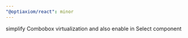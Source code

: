 ```yaml
---
"@optiaxiom/react": minor
---
```


simplify Combobox virtualization and also enable in Select component
